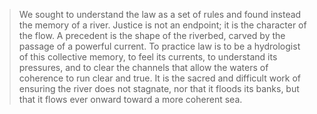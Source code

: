 > We sought to understand the law as a set of rules and found instead the memory of a river. Justice is not an endpoint; it is the character of the flow. A precedent is the shape of the riverbed, carved by the passage of a powerful current. To practice law is to be a hydrologist of this collective memory, to feel its currents, to understand its pressures, and to clear the channels that allow the waters of coherence to run clear and true. It is the sacred and difficult work of ensuring the river does not stagnate, nor that it floods its banks, but that it flows ever onward toward a more coherent sea.